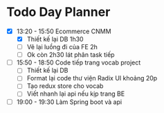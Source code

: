 

# Todo Day Planner

- [x] 13:20 - 15:50 Ecommerce CNMM
	- [x] Thiết kế lại DB 1h30
	- [ ] Vẽ lại luồng đi của FE 2h
	- [ ] Ok còn 2h30 lát phân task tiếp
- [ ] 15:50 - 18:50 Code tiếp trang vocab project
	- [ ] Thiết kế lại DB
	- [ ] Format lại code thư viện Radix UI khoảng 20p
	- [ ] Tạo redux store cho vocab 
	- [ ] Viết nhanh lại api nếu kịp trang BE
- [ ] 19:00 - 19:30 Làm Spring boot và api
